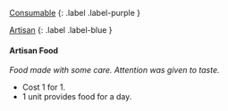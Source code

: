 [Consumable](Game/Core/Consumable)
{: .label .label-purple }

[Artisan](Game/Designing-Consumable#Artisan)
{: .label .label-blue }

#### Artisan Food
*Food made with some care. Attention was given to taste.*

* Cost 1 for 1.
* 1 unit provides food for a day.